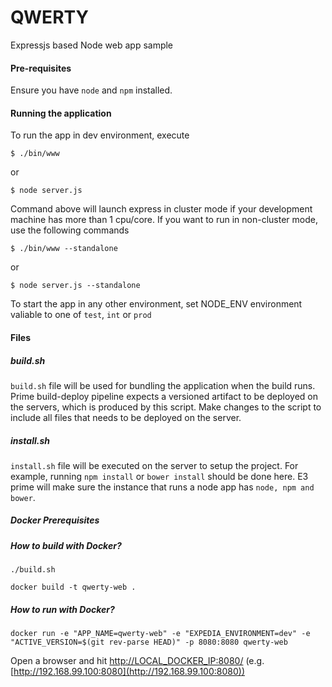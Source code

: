 QWERTY
======================

Expressjs based Node web app sample


#### Pre-requisites

Ensure you have `node` and `npm` installed.


#### Running the application

To run the app in dev environment, execute

```
$ ./bin/www
```

or

```
$ node server.js
```

Command above will launch express in cluster mode if your development machine has more than 1 cpu/core. If you want to run in non-cluster mode, use the following commands

```
$ ./bin/www --standalone
```

or

```
$ node server.js --standalone
```

To start the app in any other environment, set NODE_ENV environment valiable to one of ```test```, ```int``` or ```prod```

#### Files

##### build.sh

```build.sh``` file will be used for bundling the application when the build runs. Prime build-deploy pipeline expects a versioned artifact to be deployed on the servers, which is produced by this script. Make changes to the script to include all files that needs to be deployed on the server.

##### install.sh

```install.sh``` file will be executed on the server to setup the project. For example, running ```npm install``` or ```bower install``` should be done here. E3 prime will make sure the instance that runs a node app has ```node, npm and bower```. 



##### Docker Prerequisites

##### How to build with Docker?

```
./build.sh
```

```
docker build -t qwerty-web .
```

##### How to run with Docker?

```
docker run -e "APP_NAME=qwerty-web" -e "EXPEDIA_ENVIRONMENT=dev" -e "ACTIVE_VERSION=$(git rev-parse HEAD)" -p 8080:8080 qwerty-web
```

Open a browser and hit [http://LOCAL_DOCKER_IP:8080/](http://LOCAL_DOCKER_IP:8080/) (e.g. [http://192.168.99.100:8080](http://192.168.99.100:8080))

